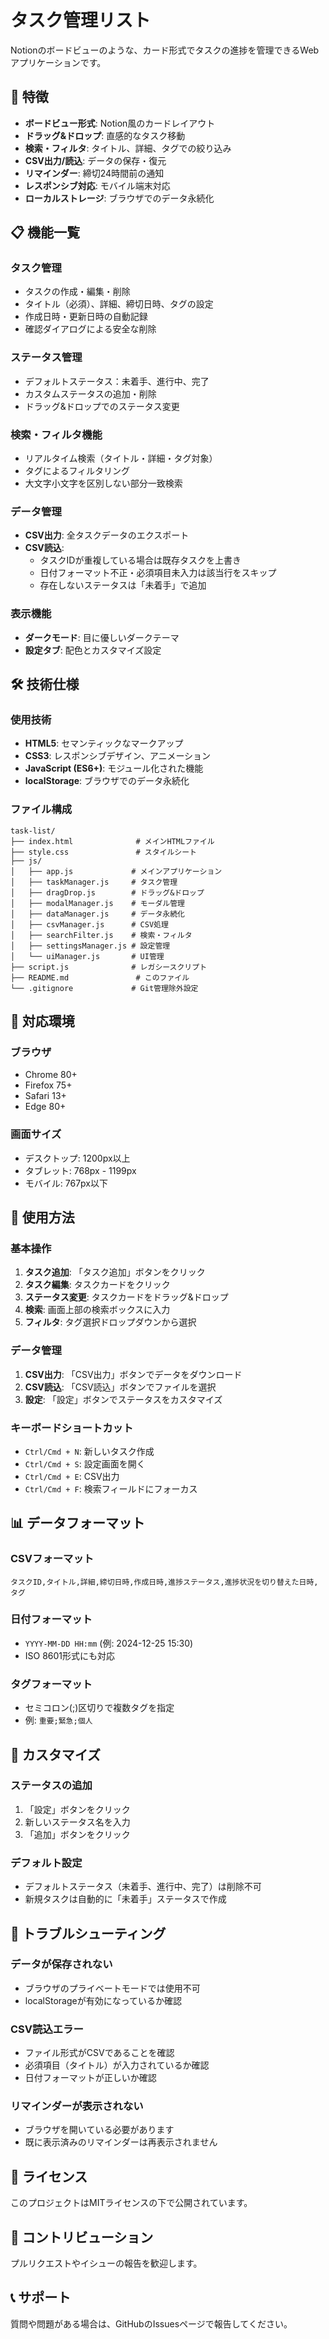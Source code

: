 # タスク管理リスト

Notionのボードビューのような、カード形式でタスクの進捗を管理できるWebアプリケーションです。

## 🚀 特徴

- **ボードビュー形式**: Notion風のカードレイアウト
- **ドラッグ&ドロップ**: 直感的なタスク移動
- **検索・フィルタ**: タイトル、詳細、タグでの絞り込み
- **CSV出力/読込**: データの保存・復元
- **リマインダー**: 締切24時間前の通知
- **レスポンシブ対応**: モバイル端末対応
- **ローカルストレージ**: ブラウザでのデータ永続化

## 📋 機能一覧

### タスク管理
- タスクの作成・編集・削除
- タイトル（必須）、詳細、締切日時、タグの設定
- 作成日時・更新日時の自動記録
- 確認ダイアログによる安全な削除

### ステータス管理
- デフォルトステータス：未着手、進行中、完了
- カスタムステータスの追加・削除
- ドラッグ&ドロップでのステータス変更

### 検索・フィルタ機能
- リアルタイム検索（タイトル・詳細・タグ対象）
- タグによるフィルタリング
- 大文字小文字を区別しない部分一致検索

### データ管理
- **CSV出力**: 全タスクデータのエクスポート
- **CSV読込**: 
  - タスクIDが重複している場合は既存タスクを上書き
  - 日付フォーマット不正・必須項目未入力は該当行をスキップ
  - 存在しないステータスは「未着手」で追加

### 表示機能
- **ダークモード**: 目に優しいダークテーマ
- **設定タブ**: 配色とカスタマイズ設定

## 🛠️ 技術仕様

### 使用技術
- **HTML5**: セマンティックなマークアップ
- **CSS3**: レスポンシブデザイン、アニメーション
- **JavaScript (ES6+)**: モジュール化された機能
- **localStorage**: ブラウザでのデータ永続化

### ファイル構成
```
task-list/
├── index.html              # メインHTMLファイル
├── style.css               # スタイルシート
├── js/
│   ├── app.js             # メインアプリケーション
│   ├── taskManager.js     # タスク管理
│   ├── dragDrop.js        # ドラッグ&ドロップ
│   ├── modalManager.js    # モーダル管理
│   ├── dataManager.js     # データ永続化
│   ├── csvManager.js      # CSV処理
│   ├── searchFilter.js    # 検索・フィルタ
│   ├── settingsManager.js # 設定管理
│   └── uiManager.js       # UI管理
├── script.js              # レガシースクリプト
├── README.md               # このファイル
└── .gitignore             # Git管理除外設定
```

## 📱 対応環境

### ブラウザ
- Chrome 80+
- Firefox 75+
- Safari 13+
- Edge 80+

### 画面サイズ
- デスクトップ: 1200px以上
- タブレット: 768px - 1199px
- モバイル: 767px以下

## 🚀 使用方法

### 基本操作
1. **タスク追加**: 「タスク追加」ボタンをクリック
2. **タスク編集**: タスクカードをクリック
3. **ステータス変更**: タスクカードをドラッグ&ドロップ
4. **検索**: 画面上部の検索ボックスに入力
5. **フィルタ**: タグ選択ドロップダウンから選択

### データ管理
1. **CSV出力**: 「CSV出力」ボタンでデータをダウンロード
2. **CSV読込**: 「CSV読込」ボタンでファイルを選択
3. **設定**: 「設定」ボタンでステータスをカスタマイズ

### キーボードショートカット
- `Ctrl/Cmd + N`: 新しいタスク作成
- `Ctrl/Cmd + S`: 設定画面を開く
- `Ctrl/Cmd + E`: CSV出力
- `Ctrl/Cmd + F`: 検索フィールドにフォーカス

## 📊 データフォーマット

### CSVフォーマット
```csv
タスクID,タイトル,詳細,締切日時,作成日時,進捗ステータス,進捗状況を切り替えた日時,タグ
```

### 日付フォーマット
- `YYYY-MM-DD HH:mm` (例: 2024-12-25 15:30)
- ISO 8601形式にも対応

### タグフォーマット
- セミコロン(;)区切りで複数タグを指定
- 例: `重要;緊急;個人`

## 🔧 カスタマイズ

### ステータスの追加
1. 「設定」ボタンをクリック
2. 新しいステータス名を入力
3. 「追加」ボタンをクリック

### デフォルト設定
- デフォルトステータス（未着手、進行中、完了）は削除不可
- 新規タスクは自動的に「未着手」ステータスで作成

## 🐛 トラブルシューティング

### データが保存されない
- ブラウザのプライベートモードでは使用不可
- localStorageが有効になっているか確認

### CSV読込エラー
- ファイル形式がCSVであることを確認
- 必須項目（タイトル）が入力されているか確認
- 日付フォーマットが正しいか確認

### リマインダーが表示されない
- ブラウザを開いている必要があります
- 既に表示済みのリマインダーは再表示されません

## 📄 ライセンス

このプロジェクトはMITライセンスの下で公開されています。

## 🤝 コントリビューション

プルリクエストやイシューの報告を歓迎します。

## 📞 サポート

質問や問題がある場合は、GitHubのIssuesページで報告してください。